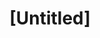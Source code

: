 ---
pid: CH233
title: "[Untitled]"
location_transcription: 
zipcode: RI02906
outside_phl: Providence RI
neighborhood: 
age: '28'
age_range: 20-29
instagram: 
image_file_name: CH_233.jpg
proposal_transcription: |-
  1. Something in memory of the MOVE bombing in 1985 - remembering those members who were killed + the long history of resistance to police violence.
  2. Something to memorialize how much Frank Rizzo terrorized communities of color, and honoring resistance against him. It should center the resistance, not him.
topic: Figure,History,MOVE,Philadelphia,Politics,Social Justice,Violence
topic_summary: 0, 0, 0, 0, 0, 0, 0
type: Other No Form
keywords_other: 
credit: 
image_labels: 
twitter: 
facebook: 
permalink: "/monuments/ch233/"
layout: item-page
---